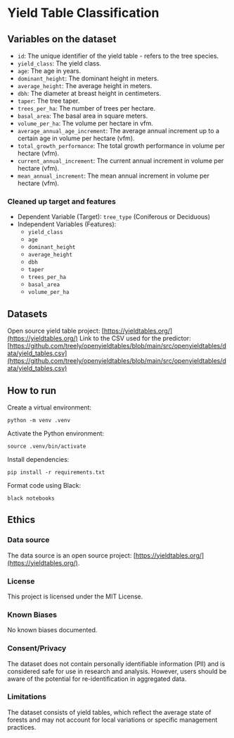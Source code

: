 # Yield Table Classification

## Variables on the dataset

- `id`: The unique identifier of the yield table - refers to the tree species.
- `yield_class`: The yield class.
- `age`: The age in years.
- `dominant_height`: The dominant height in meters.
- `average_height`: The average height in meters.
- `dbh`: The diameter at breast height in centimeters.
- `taper`: The tree taper.
- `trees_per_ha`: The number of trees per hectare.
- `basal_area`: The basal area in square meters.
- `volume_per_ha`: The volume per hectare in vfm.
- `average_annual_age_increment`: The average annual increment up to a certain age in volume per hectare (vfm).
- `total_growth_performance`: The total growth performance in volume per hectare (vfm).
- `current_annual_increment`: The current annual increment in volume per hectare (vfm).
- `mean_annual_increment`: The mean annual increment in volume per hectare (vfm).

### Cleaned up target and features

- Dependent Variable (Target): `tree_type` (Coniferous or Deciduous)
- Independent Variables (Features):
  - `yield_class`
  - `age`
  - `dominant_height`
  - `average_height`
  - `dbh`
  - `taper`
  - `trees_per_ha`
  - `basal_area`
  - `volume_per_ha`

## Datasets

Open source yield table project: [https://yieldtables.org/](https://yieldtables.org/)
Link to the CSV used for the predictor: [https://github.com/treely/openyieldtables/blob/main/src/openyieldtables/data/yield_tables.csv](https://github.com/treely/openyieldtables/blob/main/src/openyieldtables/data/yield_tables.csv)

## How to run

Create a virtual environment:

```shell
python -m venv .venv
```

Activate the Python environment:

```shell
source .venv/bin/activate
```

Install dependencies:

```shell
pip install -r requirements.txt
```

Format code using Black:

```shell
black notebooks
```

## Ethics

### Data source

The data source is an open source project: [https://yieldtables.org/](https://yieldtables.org/).

### License

This project is licensed under the MIT License.

### Known Biases

No known biases documented.

### Consent/Privacy

The dataset does not contain personally identifiable information (PII) and is considered safe for use in research and analysis. However, users should be aware of the potential for re-identification in aggregated data.

### Limitations

The dataset consists of yield tables, which reflect the average state of forests and may not account for local variations or specific management practices.
